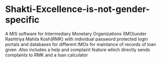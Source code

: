 # Shakti-Excellence-is-not-gender-specific
A MIS software for Intermediary Monetary Organizations (IMO)under Rashtriya Mahila Kosh(RMK) with individual password protected login portals and databases for different IMOs for maintance of records of loan given .Also includes a help and complaint feature which directly sends complaints to RMK and a loan calculator
